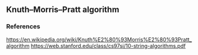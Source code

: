 ## Knuth–Morris–Pratt algorithm

### References

https://en.wikipedia.org/wiki/Knuth%E2%80%93Morris%E2%80%93Pratt_algorithm
https://web.stanford.edu/class/cs97si/10-string-algorithms.pdf

